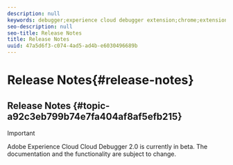 ```yaml
---
description: null
keywords: debugger;experience cloud debugger extension;chrome;extension;release notes
seo-description: null
seo-title: Release Notes
title: Release Notes
uuid: 47a5d6f3-c074-4ad5-ad4b-e6030496689b
---
```


# Release Notes{#release-notes}

## Release Notes {#topic-a92c3eb799b74e7fa404af8af5efb215}

>[!IMPORTANT]
>
>Adobe Experience Cloud Cloud Debugger 2.0 is currently in beta. The documentation and the functionality are subject to change. 
